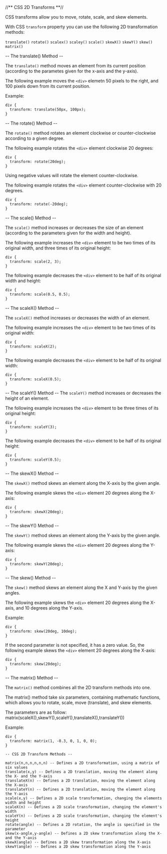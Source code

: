 //** CSS 2D Transforms **//

CSS transforms allow you to move, rotate, scale, and skew elements.

With CSS `transform` property you can use the following 2D transformation methods:

`translate()`
`rotate()`
`scalex()`
`scaley()`
`scale()`
`skewX()`
`skewY()`
`skew()`
`matrix()`

-- The translate() Method --

The `translate()` method moves an element from its current position (according to the parametes given for the x-axis and the y-axis).

The following example moves the `<div>` elemetn 50 pixels to the right, and 100 pixels down from its current position.

Example:

```
div {
  transform: translate(50px, 100px);
}
```

-- The rotate() Method --

The `rotate()` method rotates an element clockwise or counter-clockwise according to a given degree.

The following example rotates the `<div>` element clockwise 20 degrees:

```
div {
  transform: rotate(20deg);
}
```

Using negative values will rotate the element counter-clockwise.

The following example rotates the `<div>` element counter-clockwise with 20 degrees.

```
div {
  transform: rotate(-20deg);
}
```

-- The scale() Method --

The `scale()` method increases or decreases the size of an element (according to the parameters given for the width and height).

The following example increases the `<div>` element to be two times of its original width, and three times of its original height:

```
div {
  transform: scale(2, 3);
}
```

The following example decreases the `<div>` element to be half of its original width and height:

```
div {
  transform: scale(0.5, 0.5);
}
```

-- The scaleX() Method --

The `scaleX()` method increases or decreases the width of an element.

The following example increases the `<div>` element to be two times of its original width:

```
div {
  transform: scaleX(2);
}
```
The following example decreases the `<div>` element to be half of its original width:

```
div {
  transform: scaleX(0.5);
}
```

-- The scaleY() Method --
The `scaleY()` method increases or decreases the height of an element.

The following example increases the `<div>` element to be three times of its original height:

```
div {
  transform: scaleY(3);
}
```

The following example decreases the `<div>` element to be half of its original height:

```
div {
  transform: scaleY(0.5);
}
```

-- The skewX() Method --

The `skewX()` method skews an element along the X-axis by the given angle.

The following example skews the `<div>` element 20 degrees along the X-axis:

```
div {
  transform: skewX(20deg);
}
```

-- The skewY() Method --

The `skewY()` method skews an element along the Y-axis by the given angle.

The following example skews the `<div>` element 20 degrees along the Y-axis:

```
div {
  transform: skewY(20deg);
}
```

-- The skew() Method --

The `skew()` method skews an element along the X and Y-axis by the given angles.

The following example skews the `<div>` element 20 degrees along the X-axis, and 10 degrees along the Y-axis.

Example:

```
div {
  transform: skew(20deg, 10deg);
}
```
If the second parameter is not specified, it has a zero value. So, the following example skews the `<div>` element 20 degrees along the X-axis:

```
div {
  transform: skew(20deg);
}
```

-- The matrix() Method --

The `matrix()` method combines all the 2D transform methods into one.

The matrix() method take six parameters, containing mathematic functions, which allows you to rotate, scale, move (translate), and skew elements.

The parameters are as follow: matrix(scaleX(),skewY(),scaleY(),translateX(),translateY())

Example:

```
div {
  transform: matrix(1, -0.3, 0, 1, 0, 0);
}

-- CSS 2D Transform Methods --

matrix(n,n,n,n,n,n) -- Defines a 2D transformation, using a matrix of six values
translate(x,y) -- Defines a 2D translation, moving the element along the X- and the Y-axis
translateX(n) -- Defines a 2D translation, moving the element along the X-axis
translateY(n) -- Defines a 2D translation, moving the element along the Y-axis
scale(x,y) -- Defines a 2D scale transformation, changing the elements width and height
scaleX(n) -- Defines a 2D scale transformation, changing the element's width
scaleY(n) -- Defines a 2D scale transformation, changing the element's height
rotate(angle) -- Defines a 2D rotation, the angle is specified in the parameter
skew(x-angle,y-angle) -- Defines a 2D skew transformation along the X- and the Y-axis
skewX(angle) -- Defines a 2D skew transformation along the X-axis
skewY(angle) -- Defines a 2D skew transformation along the Y-axis
```

